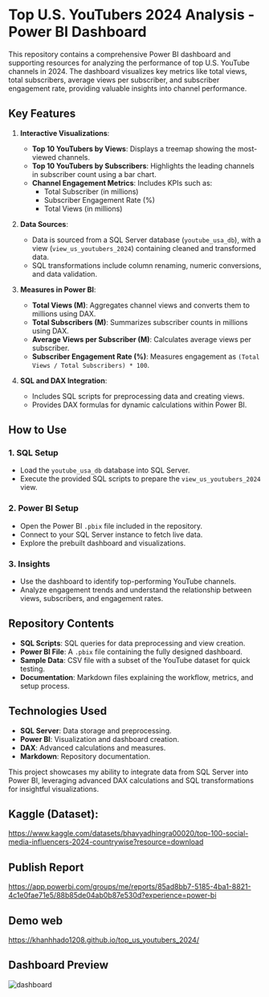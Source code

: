 # Top U.S. YouTubers 2024 Analysis - Power BI Dashboard

This repository contains a comprehensive Power BI dashboard and supporting resources for analyzing the performance of top U.S. YouTube channels in 2024. The dashboard visualizes key metrics like total views, total subscribers, average views per subscriber, and subscriber engagement rate, providing valuable insights into channel performance.

## Key Features

1. **Interactive Visualizations**:
   - **Top 10 YouTubers by Views**: Displays a treemap showing the most-viewed channels.
   - **Top 10 YouTubers by Subscribers**: Highlights the leading channels in subscriber count using a bar chart.
   - **Channel Engagement Metrics**: Includes KPIs such as:
     - Total Subscriber (in millions)
     - Subscriber Engagement Rate (%)
     - Total Views (in millions)

2. **Data Sources**:
   - Data is sourced from a SQL Server database (`youtube_usa_db`), with a view (`view_us_youtubers_2024`) containing cleaned and transformed data.
   - SQL transformations include column renaming, numeric conversions, and data validation.

3. **Measures in Power BI**:
   - **Total Views (M)**: Aggregates channel views and converts them to millions using DAX.
   - **Total Subscribers (M)**: Summarizes subscriber counts in millions using DAX.
   - **Average Views per Subscriber (M)**: Calculates average views per subscriber.
   - **Subscriber Engagement Rate (%)**: Measures engagement as `(Total Views / Total Subscribers) * 100`.

4. **SQL and DAX Integration**:
   - Includes SQL scripts for preprocessing data and creating views.
   - Provides DAX formulas for dynamic calculations within Power BI.

## How to Use

### 1. SQL Setup
- Load the `youtube_usa_db` database into SQL Server.
- Execute the provided SQL scripts to prepare the `view_us_youtubers_2024` view.

### 2. Power BI Setup
- Open the Power BI `.pbix` file included in the repository.
- Connect to your SQL Server instance to fetch live data.
- Explore the prebuilt dashboard and visualizations.

### 3. Insights
- Use the dashboard to identify top-performing YouTube channels.
- Analyze engagement trends and understand the relationship between views, subscribers, and engagement rates.

## Repository Contents

- **SQL Scripts**: SQL queries for data preprocessing and view creation.
- **Power BI File**: A `.pbix` file containing the fully designed dashboard.
- **Sample Data**: CSV file with a subset of the YouTube dataset for quick testing.
- **Documentation**: Markdown files explaining the workflow, metrics, and setup process.

## Technologies Used

- **SQL Server**: Data storage and preprocessing.
- **Power BI**: Visualization and dashboard creation.
- **DAX**: Advanced calculations and measures.
- **Markdown**: Repository documentation.


This project showcases my ability to integrate data from SQL Server into Power BI, leveraging advanced DAX calculations and SQL transformations for insightful visualizations. 

## Kaggle (Dataset):

https://www.kaggle.com/datasets/bhavyadhingra00020/top-100-social-media-influencers-2024-countrywise?resource=download

## Publish Report
https://app.powerbi.com/groups/me/reports/85ad8bb7-5185-4ba1-8821-4c1e0fae71e5/88b85de04ab0b87e530d?experience=power-bi

## Demo web
https://khanhhado1208.github.io/top_us_youtubers_2024/

## Dashboard Preview


![dashboard](https://github.com/user-attachments/assets/ceb149a4-0f67-4a8d-ba54-3af2da0843c7)



